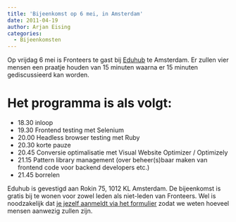 ```yaml
---
title: 'Bijeenkomst op 6 mei, in Amsterdam'
date: 2011-04-19
author: Arjan Eising
categories:
  - Bijeenkomsten
---
```


Op vrijdag 6 mei is Fronteers te gast bij [Eduhub](http://eduhub.nl) te Amsterdam. Er zullen vier mensen een praatje houden van 15 minuten waarna er 15 minuten gediscussieerd kan worden.

# Het programma is als volgt:

- 18.30 inloop
- 19.30 Frontend testing met Selenium
- 20.00 Headless browser testing met Ruby
- 20.30 korte pauze
- 20.45 Conversie optimalisatie met Visual Website Optimizer / Optimizely
- 21.15 Pattern library management (over beheer(s)baar maken van frontend code voor backend developers etc.)
- 21.45 borrelen

Eduhub is gevestigd aan Rokin 75, 1012 KL Amsterdam. De bijeenkomst is gratis bij te wonen voor zowel leden als niet-leden van Fronteers. Wel is noodzakelijk dat [je jezelf aanmeldt via het formulier](/bijeenkomsten/2011/eduhub#formulier-1) zodat we weten hoeveel mensen aanwezig zullen zijn.

